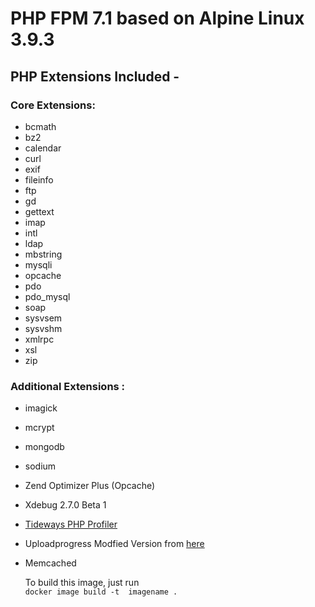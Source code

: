 # PHP FPM 7.1 based on Alpine Linux 3.9.3

## PHP Extensions Included - 

### Core Extensions:

* bcmath
* bz2
* calendar
* curl
* exif
* fileinfo
* ftp
* gd
* gettext
* imap
* intl
* ldap
* mbstring
* mysqli
* opcache
* pdo
* pdo_mysql
* soap
* sysvsem
* sysvshm
* xmlrpc
* xsl
* zip

### Additional Extensions :

* imagick
* mcrypt
* mongodb
* sodium
* Zend Optimizer Plus (Opcache)
* Xdebug 2.7.0 Beta 1
* [Tideways PHP Profiler](https://github.com/tideways/php-profiler-extension.git)
* Uploadprogress Modfied Version from [here](https://github.com/Jan-E/uploadprogress)
* Memcached

  To build this image, just run  
```docker image build -t  imagename .```